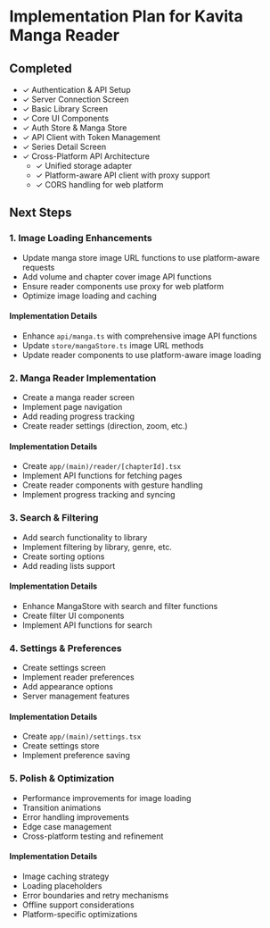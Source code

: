 # Implementation Plan for Kavita Manga Reader

## Completed
- ✓ Authentication & API Setup
- ✓ Server Connection Screen
- ✓ Basic Library Screen
- ✓ Core UI Components
- ✓ Auth Store & Manga Store
- ✓ API Client with Token Management
- ✓ Series Detail Screen
- ✓ Cross-Platform API Architecture
  - ✓ Unified storage adapter
  - ✓ Platform-aware API client with proxy support
  - ✓ CORS handling for web platform

## Next Steps

### 1. Image Loading Enhancements
- Update manga store image URL functions to use platform-aware requests
- Add volume and chapter cover image API functions
- Ensure reader components use proxy for web platform
- Optimize image loading and caching

#### Implementation Details
- Enhance `api/manga.ts` with comprehensive image API functions
- Update `store/mangaStore.ts` image URL methods
- Update reader components to use platform-aware image loading

### 2. Manga Reader Implementation
- Create a manga reader screen
- Implement page navigation
- Add reading progress tracking
- Create reader settings (direction, zoom, etc.)

#### Implementation Details
- Create `app/(main)/reader/[chapterId].tsx`
- Implement API functions for fetching pages
- Create reader components with gesture handling
- Implement progress tracking and syncing

### 3. Search & Filtering
- Add search functionality to library
- Implement filtering by library, genre, etc.
- Create sorting options
- Add reading lists support

#### Implementation Details
- Enhance MangaStore with search and filter functions
- Create filter UI components
- Implement API functions for search

### 4. Settings & Preferences
- Create settings screen
- Implement reader preferences
- Add appearance options
- Server management features

#### Implementation Details
- Create `app/(main)/settings.tsx`
- Create settings store
- Implement preference saving

### 5. Polish & Optimization
- Performance improvements for image loading
- Transition animations
- Error handling improvements
- Edge case management
- Cross-platform testing and refinement

#### Implementation Details
- Image caching strategy
- Loading placeholders
- Error boundaries and retry mechanisms
- Offline support considerations
- Platform-specific optimizations
